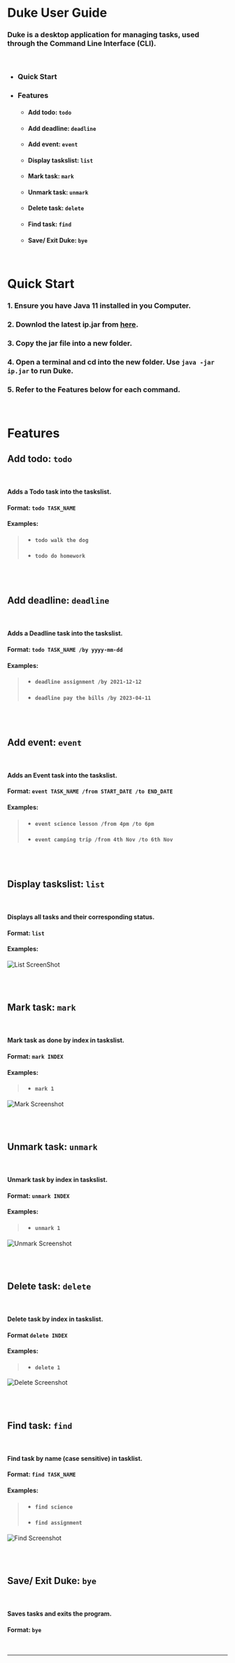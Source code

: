 # **Duke User Guide**
### Duke is a desktop application for managing tasks, used through the Command Line Interface (CLI). 
<br>

* ### Quick Start
* ### Features
  * #### Add todo: `todo`
  * #### Add deadline: `deadline`
  * #### Add event: `event`
  * #### Display taskslist: `list`
  * #### Mark task: `mark`
  * #### Unmark task: `unmark`
  * #### Delete task: `delete`
  * #### Find task: `find`
  * #### Save/ Exit Duke: `bye`

<br>

# Quick Start 

### 1. Ensure you have Java 11 installed in you Computer. 

### 2. Downlod the latest ip.jar from [here](https://github.com/TayJiunYuan/ip).

### 3. Copy the jar file into a new folder.

### 4. Open a terminal and cd into the new folder. Use `java -jar ip.jar` to run Duke.

### 5. Refer to the Features below for each command.

<br>

# Features 
## Add todo: `todo`

<br>

#### Adds a Todo task into the taskslist.
#### Format: `todo TASK_NAME`
#### Examples:
>* #### `todo walk the dog`
>* #### `todo do homework`

<br>
<br>

## Add deadline: `deadline`

<br>

#### Adds a Deadline task into the taskslist.
#### Format: `todo TASK_NAME /by yyyy-mm-dd`
#### Examples:
>* #### `deadline assignment /by 2021-12-12`
>* #### `deadline pay the bills /by 2023-04-11`

<br>
<br>

## Add event: `event`

<br>

#### Adds an Event task into the taskslist.
#### Format: `event TASK_NAME /from START_DATE /to END_DATE`
#### Examples:
>* #### `event science lesson /from 4pm /to 6pm`
>* #### `event camping trip /from 4th Nov /to 6th Nov`

<br>
<br>

## Display taskslist: `list`

<br>

#### Displays all tasks and their corresponding status.
#### Format: `list`
#### Examples:
![List ScreenShot](ListSS.png)

<br>
<br>

## Mark task: `mark`

<br>

#### Mark task as done by index in taskslist.
#### Format: `mark INDEX`
#### Examples:
>* #### `mark 1`
![Mark Screenshot](MarkSS.png)

<br>
<br>

## Unmark task: `unmark`

<br>

#### Unmark task by index in taskslist.
#### Format: `unmark INDEX`
#### Examples:
> * #### `unmark 1`
![Unmark Screenshot](UnmarkSS.png)

<br>
<br>

## Delete task: `delete`

<br>

#### Delete task by index in taskslist.
#### Format `delete INDEX`
#### Examples: 
> * #### `delete 1`
![Delete Screenshot](DeleteSS.png)

<br>
<br>

## Find task: `find`

<br>

#### Find task by name (case sensitive) in tasklist.
#### Format: `find TASK_NAME`
#### Examples: 
> * #### `find science`
> * #### `find assignment`
![Find Screenshot](FindSS.png)

<br>
<br>

## Save/ Exit Duke: `bye`

<br>

#### Saves tasks and exits the program.
#### Format: `bye` 

<br>
<hr>


